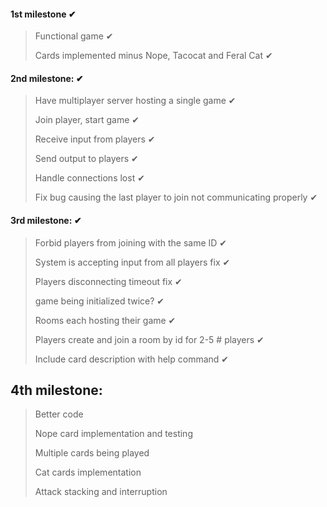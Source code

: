 #### 1st milestone ✔
> Functional game ✔
> 
> Cards implemented minus Nope, Tacocat and Feral Cat ✔

#### 2nd milestone:  ✔
> Have multiplayer server hosting a single game ✔
> 
> Join player, start game ✔
> 
> Receive input from players ✔
> 
> Send output to players ✔
> 
> Handle connections lost  ✔
> 
> Fix bug causing the last player to join not communicating properly ✔

#### 3rd milestone:  ✔
> Forbid players from joining with the same ID ✔
> 
> System is accepting input from all players fix ✔
> 
> Players disconnecting timeout fix ✔
> 
> game being initialized twice? ✔
>
> Rooms each hosting their game ✔
> 
> Players create and join a room by id for 2-5 # players ✔
>
> Include card description with help command ✔

## 4th milestone:
> Better code
>
> Nope card implementation and testing
> 
> Multiple cards being played
>
> Cat cards implementation
> 
> Attack stacking and interruption



